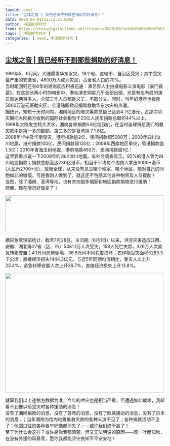 ```yaml
---
layout: post
title: "尘埃之音 | 我已经听不到那些捐助的好消息！"
date: 2020-08-01T13:12:33.000Z
author: 中国数字时代
from: https://chinadigitaltimes.net/chinese/2020/08/%e5%b0%98%e5%9f%83%e4%b9%8b%e9%9f%b3-%e6%88%91%e5%b7%b2%e7%bb%8f%e5%90%ac%e4%b8%8d%e5%88%b0%e9%82%a3%e4%ba%9b%e6%8d%90%e5%8a%a9%e7%9a%84%e5%a5%bd%e6%b6%88%e6%81%af%ef%bc%81/
tags: [ 中国数字时代 ]
categories: [ news, 中国数字时代 ]
---
```

<!--1596287553000-->
[尘埃之音 | 我已经听不到那些捐助的好消息！](https://chinadigitaltimes.net/chinese/2020/08/%e5%b0%98%e5%9f%83%e4%b9%8b%e9%9f%b3-%e6%88%91%e5%b7%b2%e7%bb%8f%e5%90%ac%e4%b8%8d%e5%88%b0%e9%82%a3%e4%ba%9b%e6%8d%90%e5%8a%a9%e7%9a%84%e5%a5%bd%e6%b6%88%e6%81%af%ef%bc%81/)
------

<div>
<div class="_1dwg _1w_m _q7o" data-visualcompletion="ignore-dynamic"><div id="js_1hk" class="_5pbx userContent _3ds9 _3576" data-testid="post_message" data-ft="{&quot;tn&quot;:&quot;K&quot;}"><div id="id_5f2567bd0daf43512646257" class="text_exposed_root text_exposed"><p>1991年5、6月间，大陆爆发华东水灾，18个省、直辖市、自治区受灾；其中受灾最严重的安徽省，4800万人成为灾民，占全省人口的70%。<br />当时距回归还有6年的湘岗反应积极迅速：演艺界人士拍摄电影义演电影《豪门夜宴》，在这部长两小时的电影中，港岛演艺明星几乎全部出镜，光是有名有姓的演员就达两百多人，全部工作人员都是义工，不取分文。同时，当年的港府也拨款5000万港元赈助灾区。全港随即掀起捐赠救助华东水灾的热潮。<span class="text_exposed_show"><br />据统计，短短十天时间内，湘岗地区的赈灾筹款总额已达到4.7亿港元，占那次哄灾期间大陆棺方收到的国际社会相当于23亿人民币捐款总额的44%以上。<br />1998年大陆发生特大洪水，湘岗各界捐款6.8亿给我们，在当时全球捐给我们的救灾款中是第一多的数额，第二多的是苔湾捐了1.8亿。<br />2008年华中及华南雪灾，港府捐款逾2亿，民间捐款超5000万；2008年四川汶川地震，港府捐款100亿，民间捐款超130亿；2009年西南地区旱灾，香港捐款逾1.3亿；2010年青海玉树地震，港府捐款450万，民间捐款超1亿！<br />这里要重点说一下2008年的四川汶川地震。有社会调查显示，95%的港人曾为四川地震捐款；捐款总额高达230亿港币，相当于平均每个湘岗人拿出3000+港币(人⺠币2700+元)，放眼全球，从来没有见过哪个帼家、哪个地区，能对⾃己的同胞如此的慷慨，可是⾹刚人做到了，就这还不包括其他各种物资及人员援助！<br />当然，除了湘岗、苔湾等地，也有其他很多帼家和地区捐款捐物进行援助！<br />然而，现在情况好像变了！</span></p><p><img class="aligncenter wp-image-651398" src="https://chinadigitaltimes.net/chinese/files/2020/08/屏幕快照-2020-08-01-上午9.08.58.png" alt="" width="500" height="116" srcset="https://chinadigitaltimes.net/chinese/files/2020/08/屏幕快照-2020-08-01-上午9.08.58.png 553w, https://chinadigitaltimes.net/chinese/files/2020/08/屏幕快照-2020-08-01-上午9.08.58-300x69.png 300w" sizes="(max-width: 500px) 100vw, 500px" /></p><div class="text_exposed_show"><p>据应急管理部统计，截至7月28日，主汛期（6月1日）以来，洪涝灾害造成江西、安徽、湖北等27省（区、市）5481.1万人次受灾，158人死亡失踪，376万人次紧急转移安置；4.1万间房屋倒塌，36.8万间不同程度损坏；农作物受灾面积5283.3千公顷；直接经济损失1444.3亿元。与近5年同期均值相比，受灾人次上升23.4%，紧急转移安置人次上升36.7%，直接经济损失上升13.8%。</p><p><img class="aligncenter wp-image-651399" src="https://chinadigitaltimes.net/chinese/files/2020/08/屏幕快照-2020-08-01-上午9.09.08.png" alt="" width="500" height="376" srcset="https://chinadigitaltimes.net/chinese/files/2020/08/屏幕快照-2020-08-01-上午9.09.08.png 557w, https://chinadigitaltimes.net/chinese/files/2020/08/屏幕快照-2020-08-01-上午9.09.08-300x226.png 300w" sizes="(max-width: 500px) 100vw, 500px" /></p><p>就算我们以上述棺方数据为准，今年的哄灾也是相当严重，但遭遇如此栽难，我却看不到像以前受灾时各种援助的消息！<br />没有了湘岗捐款的消息，没有了苔弯的消息，没有了欧美援助的消息，没有了日本的消息&#8230;；当年湘岗为给内地筹集救灾款的各种义演不见了；各种捐款活动不见了；他国过往的各种善举好像都消失了——或许我们终于赢了！<br />至于为什么会这样？或许是你我都清楚，但又无法明说的原因——观一叶而知秋，在没有外援的风暴里，愿你我都能坚守良知平平安安地！</p></div></div></div><div class="_3x-2" data-ft="{&quot;tn&quot;:&quot;H&quot;}"></div></div><div><div class="_4299"><div class="_78bu"><div class="_1dnh"><div class="_3vuz"></div></div></div></div></div>
</div>
